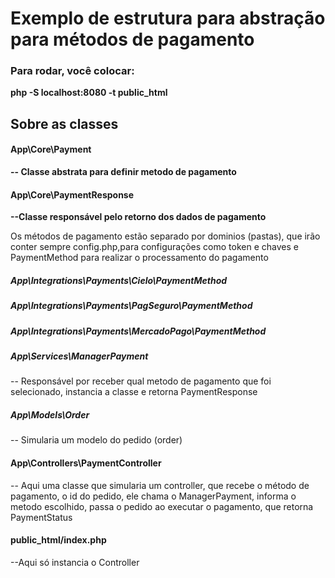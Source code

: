 
# Exemplo de estrutura para abstração para métodos de pagamento

###  Para rodar, você colocar:

  
**php -S localhost:8080 -t public_html**

  
## Sobre as classes

#### App\Core\Payment

**-- Classe abstrata para definir metodo de pagamento**

  
#### App\Core\PaymentResponse

**--Classe responsável pelo retorno dos dados de pagamento**

  Os métodos de pagamento estão separado por dominios (pastas), que irão conter sempre config.php,para configurações como token e chaves e PaymentMethod para realizar o processamento do pagamento


##### App\Integrations\Payments\Cielo\PaymentMethod

##### App\Integrations\Payments\PagSeguro\PaymentMethod

##### App\Integrations\Payments\MercadoPago\PaymentMethod


##### App\Services\ManagerPayment

-- Responsável por receber qual metodo de pagamento que foi selecionado, instancia a classe e retorna PaymentResponse

##### App\Models\Order

-- Simularia um modelo do pedido (order)

#### App\Controllers\PaymentController

-- Aqui uma classe que simularia um controller, que recebe o método de pagamento, o id do pedido, ele chama o ManagerPayment, informa o metodo escolhido, passa o pedido ao executar o pagamento, que retorna PaymentStatus

#### public_html/index.php

--Aqui só instancia o Controller